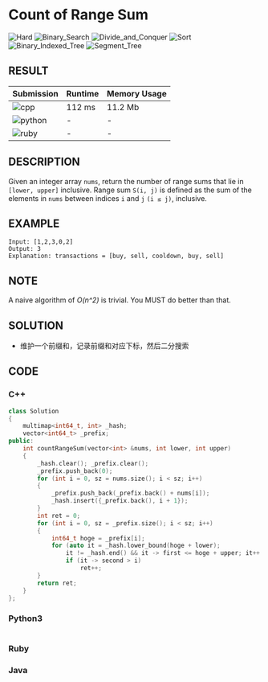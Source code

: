 # Count of Range Sum

![Hard](https://img.shields.io/badge/-Hard-e05d44.svg) ![Binary_Search](https://img.shields.io/badge/二分查找-Binary_Search-007ec6.svg) ![Divide_and_Conquer](https://img.shields.io/badge/分治法-Divide_and_Conquer-007ec6.svg) ![Sort](https://img.shields.io/badge/排序-Sort-007ec6.svg) ![Binary_Indexed_Tree](https://img.shields.io/badge/树状数组-Binary_Indexed_Tree-007ec6.svg) ![Segment_Tree](https://img.shields.io/badge/线段树-Segment_Tree-007ec6.svg)

## RESULT

| Submission                                                        | Runtime | Memory Usage |
| ----------------------------------------------------------------- | ------- | ------------ |
| ![cpp](https://img.shields.io/badge/leetcode307-cpp-f34b7d.svg)   | 112 ms  | 11.2 Mb      |
| ![python](https://img.shields.io/badge/leetcode307-py-3572A5.svg) | -       | -            |
| ![ruby](https://img.shields.io/badge/leetcode307-rb-701516.svg)   | -       | -            |

## DESCRIPTION

Given an integer array `nums`, return the number of range sums that lie in `[lower, upper]` inclusive.
Range sum `S(i, j)` is defined as the sum of the elements in `nums` between indices `i` and `j` `(i ≤ j)`, inclusive.

## EXAMPLE

```plain
Input: [1,2,3,0,2]
Output: 3 
Explanation: transactions = [buy, sell, cooldown, buy, sell]
```

## NOTE

A naive algorithm of *O(n^2)* is trivial. You MUST do better than that.

## SOLUTION

* 维护一个前缀和，记录前缀和对应下标，然后二分搜索

## CODE

### C++

```cpp
class Solution
{
    multimap<int64_t, int> _hash;
    vector<int64_t> _prefix;
public:
    int countRangeSum(vector<int> &nums, int lower, int upper)
    {
        _hash.clear(); _prefix.clear();
        _prefix.push_back(0);
        for (int i = 0, sz = nums.size(); i < sz; i++)
        {
            _prefix.push_back(_prefix.back() + nums[i]);
            _hash.insert({_prefix.back(), i + 1});
        }
        int ret = 0;
        for (int i = 0, sz = _prefix.size(); i < sz; i++)
        {
            int64_t hoge = _prefix[i];
            for (auto it = _hash.lower_bound(hoge + lower);
                it != _hash.end() && it -> first <= hoge + upper; it++ )
                if (it -> second > i)
                    ret++;
        }
        return ret;
    }
};
```

### Python3

```python
```

### Ruby

### Java
